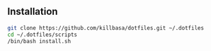 ## Installation

```bash
git clone https://github.com/killbasa/dotfiles.git ~/.dotfiles
cd ~/.dotfiles/scripts
/bin/bash install.sh
```
